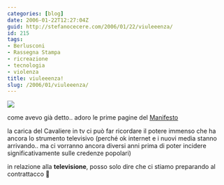 ```yaml
---
categories: [blog]
date: 2006-01-22T12:27:04Z
guid: http://stefanocecere.com/2006/01/22/viuleeenza/
id: 215
tags:
- Berlusconi
- Rassegna Stampa
- ricreazione
- tecnologia
- violenza
title: viuleeenza!
slug: /2006/01/viuleeenza/
---
```


![](/wp-content/viuleeenza.jpg)

come avevo già detto.. adoro le prime pagine del [Manifesto](http://www.ilmanifesto.it)

la carica del Cavaliere in tv ci può far ricordare il potere immenso che ha ancora lo strumento televisivo (perché ok internet e i nuovi media stanno arrivando.. ma ci vorranno ancora diversi anni prima di poter incidere significativamente sulle credenze popolari)

in relazione alla **televisione**, posso solo dire che ci stiamo preparando al contrattacco 🙂